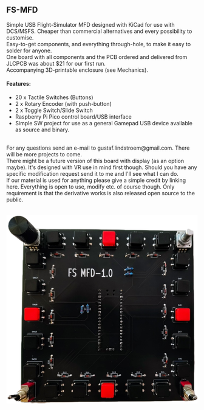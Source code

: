 ## FS-MFD
Simple USB Flight-Simulator MFD designed with KiCad for use with DCS/MSFS. Cheaper than commercial alternatives and every possibility to customise.<br>
Easy-to-get components, and everything through-hole, to make it easy to solder for anyone.<br>
One board with all components and the PCB ordered and delivered from JLCPCB was about $21 for our first run.<br>
Accompanying 3D-printable enclosure (see Mechanics).<br>

#### Features:

* 20 x Tactile Switches (Buttons)
* 2 x Rotary Encoder (with push-button)
* 2 x Toggle Switch/Slide Switch
* Raspberry Pi Pico control board/USB interface
* Simple SW project for use as a general Gamepad USB device available as source and binary.
<br>
For any questions send an e-mail to gustaf.lindstroem@gmail.com. There will be more projects to come.<br>
There might be a future version of this board with display (as an option maybe). It's designed with VR use in mind first though.
Should you have any specific modification request send it to me and I'll see what I can do.<br>
If our material is used for anything please give a simple credit by linking here. Everything is open to use, modify etc. of course though. Only requirement is that the derivative works is also released open source to the public.
<br><br>

![image](https://github.com/exyn/FS-MFD/blob/main/Misc/IMG_20240726_184938577_small.png)
